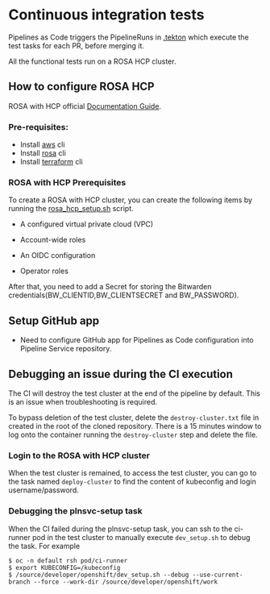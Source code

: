# Continuous integration tests

Pipelines as Code triggers the PipelineRuns in [.tekton](../../.tekton) which execute the test tasks for each PR, before merging it.

All the functional tests run on a ROSA HCP cluster.

## How to configure ROSA HCP

ROSA with HCP official [Documentation Guide](https://docs.openshift.com/rosa/rosa_hcp/rosa-hcp-sts-creating-a-cluster-quickly.html).

### Pre-requisites:

- Install [aws](https://docs.aws.amazon.com/cli/latest/userguide/getting-started-install.html) cli
- Install [rosa](https://docs.openshift.com/rosa/rosa_cli/rosa-get-started-cli.html) cli
- Install [terraform](https://developer.hashicorp.com/terraform/tutorials/aws-get-started/install-cli) cli

### ROSA with HCP Prerequisites
To create a ROSA with HCP cluster, you can create the following items by running the [rosa_hcp_setup.sh](../hack/rosa_hcp_setup.sh) script.

* A configured virtual private cloud (VPC)

* Account-wide roles

* An OIDC configuration

* Operator roles

After that, you need to add a Secret for storing the Bitwarden credentials(BW_CLIENTID,BW_CLIENTSECRET and BW_PASSWORD). 

## Setup GitHub app

- Need to configure GitHub app for Pipelines as Code configuration into Pipeline Service repository.

## Debugging an issue during the CI execution
The CI will destroy the test cluster at the end of the pipeline by default.
This is an issue when troubleshooting is required.

To bypass deletion of the test cluster, delete the `destroy-cluster.txt` file in created in the root of the cloned repository.
There is a 15 minutes window to log onto the container running the `destroy-cluster` step and delete the file.


### Login to the ROSA with HCP cluster
When the test cluster is remained, to access the test cluster, you can go to the task named `deploy-cluster` to find the content of kubeconfig and login username/password.  

### Debugging the plnsvc-setup task
When the CI failed during the plnsvc-setup task, you can ssh to the ci-runner pod in the test cluster to manually execute `dev_setup.sh` to debug the task. For example

```
$ oc -n default rsh pod/ci-runner
$ export KUBECONFIG=/kubeconfig
$ /source/developer/openshift/dev_setup.sh --debug --use-current-branch --force --work-dir /source/developer/openshift/work
```